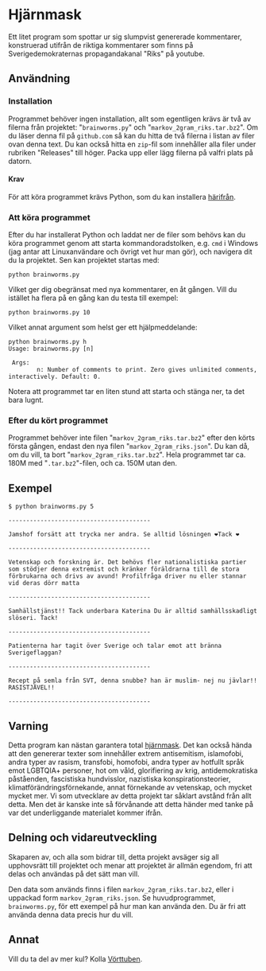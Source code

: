 # Hjärnmask

Ett litet program som spottar ur sig slumpvist genererade kommentarer, konstruerad utifrån de riktiga kommentarer som finns på Sverigedemokraternas propagandakanal "Riks" på youtube.

## Användning

### Installation

Programmet behöver ingen installation, allt som egentligen krävs är två av filerna från projektet: "`brainworms.py`" och "`markov_2gram_riks.tar.bz2`". Om du läser denna fil på `github.com` så kan du hitta de två filerna i listan av filer ovan denna text. Du kan också hitta en `zip`-fil som innehåller alla filer under rubriken "Releases" till höger. Packa upp eller lägg filerna på valfri plats på datorn.

#### Krav

För att köra programmet krävs Python, som du kan installera [härifrån](https://www.python.org/downloads/).

### Att köra programmet

Efter du har installerat Python och laddat ner de filer som behövs kan du köra programmet genom att starta kommandoradstolken, e.g. `cmd` i Windows (jag antar att Linuxanvändare och övrigt vet hur man gör), och navigera dit du la projektet. Sen kan projektet startas med:
```
python brainworms.py
```
Vilket ger dig obegränsat med nya kommentarer, en åt gången. Vill du istället ha flera på en gång kan du testa till exempel:
```
python brainworms.py 10
```
Vilket annat argument som helst ger ett hjälpmeddelande:
```
python brainworms.py h
Usage: brainworms.py [n]

 Args:
        n: Number of comments to print. Zero gives unlimited comments, interactively. Default: 0.
```

Notera att programmet tar en liten stund att starta och stänga ner, ta det bara lugnt.

### Efter du kört programmet

Programmet behöver inte filen "`markov_2gram_riks.tar.bz2`" efter den körts första gången, endast den nya filen "`markov_2gram_riks.json`". Du kan då, om du vill, ta bort "`markov_2gram_riks.tar.bz2`". Hela programmet tar ca. 180M med "`.tar.bz2`"-filen, och ca. 150M utan den.

## Exempel

```
$ python brainworms.py 5

----------------------------------------

Jamshof forsätt att trycka ner andra. Se alltid lösningen ❤Tack ❤

----------------------------------------

Vetenskap och forskning är. Det behövs fler nationalistiska partier som stödjer denna extremist och kränker föräldrarna till de stora förbrukarna och drivs av avund! Profilfråga driver nu eller stannar vid deras dörr matta

----------------------------------------

Samhällstjänst!! Tack underbara Katerina Du är alltid samhällsskadligt slöseri. Tack!

----------------------------------------

Patienterna har tagit över Sverige och talar emot att bränna Sverigeflaggan?

----------------------------------------

Recept på semla från SVT, denna snubbe? han är muslim- nej nu jävlar!! RASISTJÄVEL!!

----------------------------------------

```

## Varning

Detta program kan nästan garantera total [hjärnmask](https://www.youtube.com/watch?v=THUFzmmKMPs&t=97s). Det kan också hända att den genererar texter som innehåller extrem antisemitism, islamofobi, andra typer av rasism, transfobi, homofobi, andra typer av hotfullt språk emot LGBTQIA+ personer, hot om våld, glorifiering av krig, antidemokratiska påståenden, fascistiska hundvisslor, nazistiska konspirationsteorier, klimatförändringsförnekande, annat förnekande av vetenskap, och mycket mycket mer. Vi som utvecklare av detta projekt tar såklart avstånd från allt detta. Men det är kanske inte så förvånande att detta händer med tanke på var det underliggande materialet kommer ifrån.

## Delning och vidareutveckling

Skaparen av, och alla som bidrar till, detta projekt avsäger sig all upphovsrätt till projektet och menar att projektet är allmän egendom, fri att delas och användas på det sätt man vill.

Den data som används finns i filen `markov_2gram_riks.tar.bz2`, eller i uppackad form `markov_2gram_riks.json`. Se huvudprogrammet, `brainworms.py`, för ett exempel på hur man kan använda den. Du är fri att använda denna data precis hur du vill.

## Annat

Vill du ta del av mer kul? Kolla [Vörttuben](https://www.reddit.com/r/Vorttuben/comments/xpdqpm/lista_p%C3%A5_v%C3%B6rttubare_och_annan_v%C3%B6rtrelaterad/).
